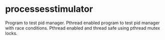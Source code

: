 # processesstimulator
Program to test pid manager. Pthread enabled program to test pid manager  with race conditions. Pthread enabled and thread safe using pthread mutex locks.
